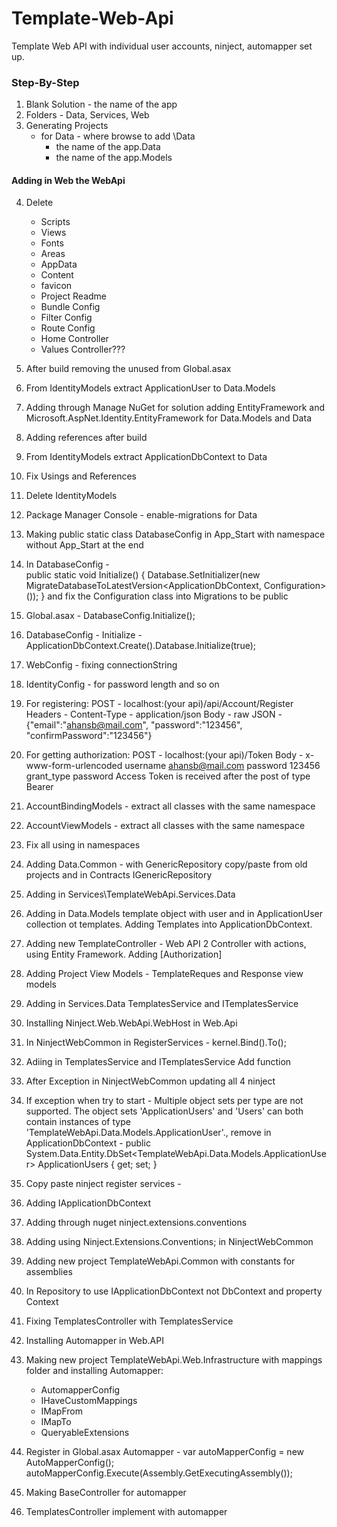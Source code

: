 # Template-Web-Api
Template Web API with individual user accounts, ninject, automapper set up.

### Step-By-Step
1. Blank Solution - the name of the app
2. Folders - Data, Services, Web
3. Generating Projects
	- for Data - where browse to add \Data
		- the name of the app.Data
		- the name of the app.Models
#### Adding in Web the WebApi
4. Delete
	- Scripts
	- Views
	- Fonts
	- Areas
	- AppData
	- Content
	- favicon
	- Project Readme
	- Bundle Config
	- Filter Config
	- Route Config
	- Home Controller
	- Values Controller???
	
5. After build removing the unused from Global.asax
6. From IdentityModels extract ApplicationUser to Data.Models
7. Adding through Manage NuGet for solution adding EntityFramework and Microsoft.AspNet.Identity.EntityFramework for Data.Models and Data
8. Adding references after build 
9. From IdentityModels extract ApplicationDbContext to Data
10. Fix Usings and References
11. Delete IdentityModels
12. Package Manager Console - enable-migrations for Data
13. Making public static class DatabaseConfig in App_Start with namespace without App_Start at the end
14. In DatabaseConfig -  
		public static void Initialize()
        {
            Database.SetInitializer(new MigrateDatabaseToLatestVersion<ApplicationDbContext, Configuration>());
        }
	and fix the Configuration class into Migrations to be public
15. Global.asax - DatabaseConfig.Initialize();
16. DatabaseConfig - Initialize - ApplicationDbContext.Create().Database.Initialize(true);
17. WebConfig - fixing connectionString
18. IdentityConfig - for password length and so on
19. For registering:
POST - localhost:(your api)/api/Account/Register
	Headers - Content-Type - application/json
	Body - raw JSON - 
					{"email":"ahansb@mail.com",
					 "password":"123456",
					 "confirmPassword":"123456"}
20. For getting authorization:
POST - localhost:(your api)/Token
	Body - x-www-form-urlencoded
		username	ahansb@mail.com
		password	123456	
		grant_type	password
Access Token is received after the post of type Bearer
21. AccountBindingModels - extract all classes with the same namespace
22. AccountViewModels - extract all classes with the same namespace
23. Fix all using in namespaces
24. Adding Data.Common - with GenericRepository copy/paste from old projects and in Contracts IGenericRepository
25. Adding in Services\TemplateWebApi.Services.Data
26. Adding in Data.Models template object with user and in ApplicationUser collection ot templates. Adding Templates into ApplicationDbContext.
27. Adding new TemplateController - Web API 2 Controller with actions, using Entity Framework. Adding [Authorization]
28. Adding Project View Models - TemplateReques and Response view models
29. Adding in Services.Data TemplatesService and ITemplatesService
30. Installing Ninject.Web.WebApi.WebHost in Web.Api
31. In NinjectWebCommon in RegisterServices - kernel.Bind<ITemplatesService>().To<TemplatesService>();
32. Adiing in TemplatesService and ITemplatesService Add function
33. After Exception in NinjectWebCommon updating all 4 ninject
34. If exception when try to start -  Multiple object sets per type are not supported. The object sets 'ApplicationUsers' and 'Users' can both contain instances of type 'TemplateWebApi.Data.Models.ApplicationUser'.,
	remove in ApplicationDbContext -  public System.Data.Entity.DbSet<TemplateWebApi.Data.Models.ApplicationUser> ApplicationUsers { get; set; } 
35. Copy paste ninject register services -
36. Adding IApplicationDbContext 
37. Adding through nuget ninject.extensions.conventions
38. Adding using Ninject.Extensions.Conventions; in NinjectWebCommon
39. Adding new project TemplateWebApi.Common with constants for assemblies
40. In Repository to use IApplicationDbContext not DbContext and property Context
41. Fixing TemplatesController with TemplatesService
42. Installing Automapper in Web.API
43. Making new project TemplateWebApi.Web.Infrastructure with mappings folder and installing Automapper:
	- AutomapperConfig
	- IHaveCustomMappings
	- IMapFrom
	- IMapTo
	- QueryableExtensions
44. Register in Global.asax Automapper - 
			var autoMapperConfig = new AutoMapperConfig();
            autoMapperConfig.Execute(Assembly.GetExecutingAssembly());
45. Making BaseController for automapper	
46. TemplatesController implement with automapper	


